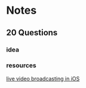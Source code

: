 # Notes

## 20 Questions

### idea

### resources

[live video broadcasting in iOS](https://github.com/ltebean/Live)
